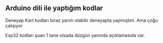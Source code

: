 ##  Arduino dili ile yaptığım kodlar

Deneyap Kart kodları biraz yarım olabilir deneyapta yapmıştım.
Ama çoğu çalışıyor

Esp32 kodları şuan 1 tane olsada düzgün yanında açıklamasıda var.